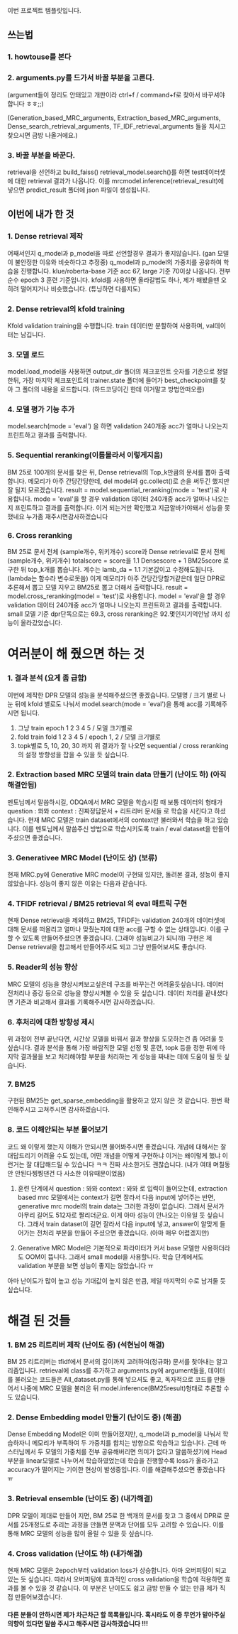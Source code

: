 이번 프로젝트 템플릿입니다.

## 쓰는법
### 1. howtouse를 본다
### 2. arguments.py를 드가서 바꿀 부분을 고른다. 
(argument들이 정리도 안돼있고 개판이라 ctrl+f / command+f로 찾아서 바꾸셔야합니다 ㅎㅎ;;)

(Generation_based_MRC_arguments, 
Extraction_based_MRC_arguments,
Dense_search_retrieval_arguments, 
TF_IDF_retrieval_arguments 들을 치시고 찾으시면 금방 나올거에요.)

### 3. 바꿀 부분을 바꾼다.

retrieval을 선언하고 build_faiss()
retrieval_model.search()를 하면 test데이터셋에 대한 retrieval 결과가 나옵니다.
이를 mrcmodel.inference(retrieval_result)에 넣으면 predict_result 폴더에 json 파일이 생성됩니다.


## 이번에 내가 한 것
### 1. Dense retrieval 제작
어째서인지 q_model과 p_model을 따로 선언할경우 결과가 좋지않습니다. (gan 모델이 불안정한 이유와 비슷하다고 추정중)
q_model과 p_model의 가중치를 공유하여 학습을 진행합니다.
klue/roberta-base 기준 acc 67, large 기준 70이상 나옵니다.
전부 순수 epoch 3 훈련 기준입니다.
kfold를 사용하면 올라갈법도 하나, 제가 해봤을땐 오히려 떨어지거나 비슷했습니다. (튜닝하면 다를지도)

### 2. Dense retrieval의 kfold training
Kfold validation training을 수행합니다.
train 데이터만 분할하여 사용하며, val데이터는 남깁니다.

### 3. 모델 로드
model.load_model을 사용하면 output_dir 폴더의 체크포인트 숫자를 기준으로 정렬한뒤, 가장 마지막 체크포인트의 trainer.state 폴더에 들어가 best_checkpoint를 찾아 그 폴더의 내용을 로드합니다.
(하드코딩이긴 한데 이거말고 방법안떠오름)

### 4. 모델 평가 기능 추가
model.search(mode = 'eval')
을 하면 validation 240개중 acc가 얼마나 나오는지 프린트하고 결과를 출력합니다.

### 5. Sequential reranking(이름몰라서 이렇게지음)
BM 25로 100개의 문서를 찾은 뒤, Dense retrieval의 Top_k만큼의 문서를 뽑아 출력합니다.
메모리가 아주 간당간당한데, del model과 gc.collect()로 손을 써두긴 했지만 잘 될지 모르겠습니다.
result = model.sequential_reranking(mode = 'test')로 사용합니다.
mode = 'eval'을 할 경우 validation 데이터 240개중 acc가 얼마나 나오는지 프린트하고 결과를 출력합니다. 
이거 되는거만 확인했고 지금알바가야돼서 성능을 못쟀네요 누가좀 재주시면감사하겠습니다


### 6. Cross reranking
BM 25로 문서 전체 (sample개수, 위키개수) score과 Dense retrieval로 문서 전체(sample개수, 위키개수) totalscore = score을 1.1 Densescore + 1 BM25score 로 구한 뒤 top_k개를 뽑습니다.
계수는 lamb_da = 1.1 기본값이고 수정해도됩니다. (lambda는 함수라 변수로못씀)
이게 메모리가 아주 간당간당할거같은데
일단 DPR로 추론해서 뽑고 모델 지우고 BM25로 뽑고 더해서 출력합니다.
result = model.cross_reranking(model = 'test')로 사용합니다.
model = 'eval'을 할 경우 validation 데이터 240개중 acc가 얼마나 나오는지 프린트하고 결과를 출력합니다.
small 모델 기준 dpr단독으로는 69.3, cross reranking은 92.몇인지기억안남 까지 성능이 올라갔었습니다.

# 여러분이 해 줬으면 하는 것
### 1. 결과 분석 (요게 좀 급함)
이번에 제작한 DPR 모델의 성능을 분석해주셨으면 좋겠습니다.
모델명 / 크기 별로 나눈 뒤에 kfold 별로도 나눠서 model.search(mode = 'eval')을 통해 acc를 기록해주시면 됩니다.
1. 그냥 train epoch 1 2 3 4 5 / 모델 크기별로
2. fold train fold 1 2 3 4 5 / epoch 1, 2 / 모델 크기별로
3. topk별로 5, 10, 20, 30 까지
위 결과가 잘 나오면 sequential / cross reranking의 설정 방향성을 잡을 수 있을 듯 싶습니다.

### 2. Extraction based MRC 모델의 train data 만들기 (난이도 하) (아직해결안됨)
멘토님께서 말씀하시길, ODQA에서 MRC 모델을 학습시킬 때 보통 데이터의 형태가 question : 뫄뫄 context : 진짜정답문서 + 리트리버 문서들 로 학습을 시킨다고 하셨습니다.
현재 MRC 모델은 train dataset에서의 context만 불러와서 학습을 하고 있습니다.
이를 멘토님께서 말씀주신 방법으로 학습시키도록 train / eval dataset을 만들어 주셨으면 좋겠습니다.

### 3. Generativee MRC Model (난이도 상) (보류)
현재 MRC.py에 Generative MRC model이 구현돼 있지만, 돌려본 결과, 성능이 좋지 않았습니다.
성능이 좋지 않은 이유는 다음과 같습니다.

### 4. TFIDF retrieval / BM25 retrieval 의 eval 매트릭 구현
현재 Dense retrieval을 제외하고 BM25, TFIDF는 validation 240개의 데이터셋에 대해 문서를 떠올리고 얼마나 맞췄는지에 대한 acc를 구할 수 없는 상태입니다.
이를 구할 수 있도록 만들어주셨으면 좋겠습니다. (그래야 성능비교가 되니까)
구현은 제 Dense retrieval을 참고해서 만들어주셔도 되고 그냥 만들어보셔도 좋습니다.

### 5. Reader의 성능 향상
MRC 모델의 성능을 향상시켜보고싶은데 구조를 바꾸는건 어려울듯싶습니다.
데이터 전처리나 증강 등으로 성능을 향상시켜볼 수 있을 듯 싶습니다.
데이터 처리를 끝내셨다면 기존과 비교해서 결과롤 기록해주시면 감사하겠습니다.

### 6. 후처리에 대한 방향성 제시
위 과정이 전부 끝난다면, 시간상 모델을 바꿔서 결과 향상을 도모하는건 좀 어려울 듯 싶습니다.
결과 분석을 통해 가장 바람직한 모델 선정 및 훈련, topk 등을 정한 뒤에 마지막 결과물을 보고 처리해야할 부분을 처리하는 게 성능을 짜내는 데에 도움이 될 듯 싶습니다.

### 7. BM25
구현된 BM25는 get_sparse_embedding을 활용하고 있지 않은 것 같습니다.
한번 확인해주시고 고쳐주시면 감사하겠습니다.

### 8. 코드 이해안되는 부분 물어보기
코드 왜 이렇게 했는지 이해가 안되시면 물어봐주시면 좋겠습니다.
개념에 대해서는 잘 대답드리기 어려울 수도 있는데, 어떤 개념을 어떻게 구현하냐
이거는 왜이렇게 했냐 이런거는 잘 대답해드릴 수 있습니다 ㅋㅋ
진짜 사소한거도 괜찮습니다. (내가 여태 며칠동안 안된다찡찡댄건 다 사소한 이유때문이었음)

1. 훈련 단계에서
question : 뫄뫄 context : 뫄뫄 로 입력이 들어오는데, extraction based mrc 모델에서는 context가 길면 잘라서 다음 input에 넣어주는 반면,
generative mrc model의 train data는 그러한 과정이 없습니다. 그래서 문서가 아무리 길어도 512자로 짤리더군요.
이게 아마 성능이 안나오는 이유일 듯 싶습니다.
그래서 train dataset이 길면 잘라서 다음 input에 넣고, answer이 알맞게 들어가는 전처리 부분을 만들어 주셨으면 좋겠습니다. (아마 매우 어렵겠지만)

2. Generative MRC Model은 기본적으로 파라미터가 커서 base 모델만 사용하더라도 OOM이 뜹니다.
그래서 small model을 사용할니다. 학습 단계에서도 validation 부분을 보면 성능이 좋지는 않았습니다 ㅠ

아마 난이도가 많이 높고 성능 기대값이 높지 않은 만큼, 제일 마지막의 수로 남겨둘 듯 싶습니다.
# 해결 된 것들
### 1. BM 25 리트리버 제작 (난이도 중) (석현님이 해결)
BM 25 리트리버는 tfidf에서 문서의 길이까지 고려하여(정규화) 문서를 찾아내는 알고리즘입니다.
retrieval에 class를 추가하고 arguments.py에 argument들을, 데이터를 불러오는 코드들은 All_dataset.py를 통해 넣으셔도 좋고,
독자적으로 코드를 만들어서 나중에 MRC 모델을 불러온 뒤 model.inference(BM25result)형태로 추론할 수도 있습니다.

### 2. Dense Embedding model 만들기 (난이도 중) (해결)
Dense Embedding Model은 이미 만들어졌지만, q_model과 p_model을 나눠서 학습하자니 메모리가 부족하여 두 가중치를 합치는 방향으로 학습하고 있습니다.
근데 마스터님께서 두 모델의 가중치를 전부 공유해버리면 의미가 없다고 말씀하셨기에 Head 부분을 linear모델로 나누어서 학습하였었는데
학습을 진행할수록 loss가 올라가고 accuracy가 떨어지는 기이한 현상이 발생중입니다.
이를 해결해주셨으면 좋겠습니다 ㅠ

### 3. Retrieval ensemble (난이도 중) (내가해결)
DPR 모델이 제대로 만들어 지면, BM 25로 한 백개의 문서를 찾고 그 중에서 DPR로 문서를 25개정도로 추리는 과정을 만들면 문맥과 단어를 모두 고려할 수 있습니다.
이를 통해 MRC 모델의 성능을 많이 올릴 수 있을 듯 싶습니다.


### 4. Cross validation (난이도 하) (내가해결)
현재 MRC 모델은 2epoch부터 validation loss가 상승합니다. 아마 오버피팅이 되고 있는 듯 싶습니다.
따라서 오버피팅에 효과적인 cross validation을 학습에 적용하면 효과를 볼 수 있을 것 같습니다.
이 부분은 난이도도 쉽고 금방 만들 수 있는 만큼 제가 직접 만들어보겠습니다.


#### 다른 분들이 안하시면 제가 차근차근 할 목록들입니다. 혹시라도 이 중 무언가 맡아주실 의향이 있다면 말씀 주시고 해주시면 감사하겠습니다 !!!
